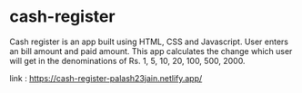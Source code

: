 # cash-register

Cash register is an app built using HTML, CSS and Javascript. User enters an bill amount and paid amount. This app calculates the change which user will get in the denominations of Rs. 1, 5, 10, 20, 100, 500, 2000.

link : https://cash-register-palash23jain.netlify.app/
